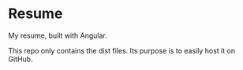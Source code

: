 # Resume

My resume, built with Angular.

This repo only contains the dist files. Its purpose is to easily host it on GitHub.
